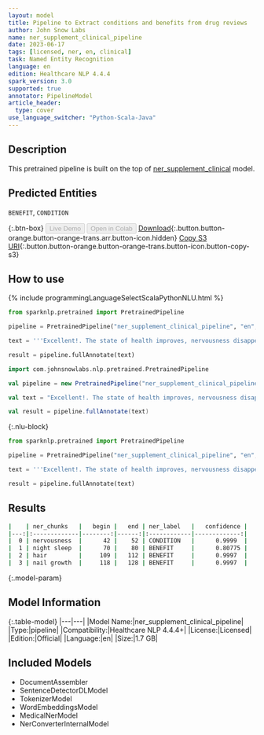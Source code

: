 ```yaml
---
layout: model
title: Pipeline to Extract conditions and benefits from drug reviews
author: John Snow Labs
name: ner_supplement_clinical_pipeline
date: 2023-06-17
tags: [licensed, ner, en, clinical]
task: Named Entity Recognition
language: en
edition: Healthcare NLP 4.4.4
spark_version: 3.0
supported: true
annotator: PipelineModel
article_header:
  type: cover
use_language_switcher: "Python-Scala-Java"
---
```


## Description

This pretrained pipeline is built on the top of [ner_supplement_clinical](https://nlp.johnsnowlabs.com/2022/02/01/ner_supplement_clinical_en.html) model.

## Predicted Entities

`BENEFIT`, `CONDITION`



{:.btn-box}
<button class="button button-orange" disabled>Live Demo</button>
<button class="button button-orange" disabled>Open in Colab</button>
[Download](https://s3.amazonaws.com/auxdata.johnsnowlabs.com/clinical/models/ner_supplement_clinical_pipeline_en_4.4.4_3.0_1686997941701.zip){:.button.button-orange.button-orange-trans.arr.button-icon.hidden}
[Copy S3 URI](s3://auxdata.johnsnowlabs.com/clinical/models/ner_supplement_clinical_pipeline_en_4.4.4_3.0_1686997941701.zip){:.button.button-orange.button-orange-trans.button-icon.button-copy-s3}

## How to use


<div class="tabs-box" markdown="1">
{% include programmingLanguageSelectScalaPythonNLU.html %}

```python
from sparknlp.pretrained import PretrainedPipeline

pipeline = PretrainedPipeline("ner_supplement_clinical_pipeline", "en", "clinical/models")

text = '''Excellent!. The state of health improves, nervousness disappears, and night sleep improves. It also promotes hair and nail growth. I recommend :'''

result = pipeline.fullAnnotate(text)
```
```scala
import com.johnsnowlabs.nlp.pretrained.PretrainedPipeline

val pipeline = new PretrainedPipeline("ner_supplement_clinical_pipeline", "en", "clinical/models")

val text = "Excellent!. The state of health improves, nervousness disappears, and night sleep improves. It also promotes hair and nail growth. I recommend :"

val result = pipeline.fullAnnotate(text)
```

{:.nlu-block}
```python
from sparknlp.pretrained import PretrainedPipeline

pipeline = PretrainedPipeline("ner_supplement_clinical_pipeline", "en", "clinical/models")

text = '''Excellent!. The state of health improves, nervousness disappears, and night sleep improves. It also promotes hair and nail growth. I recommend :'''

result = pipeline.fullAnnotate(text)
```
</div>

## Results

```bash
|    | ner_chunks   |   begin |   end | ner_label   |   confidence |
|---:|:-------------|--------:|------:|:------------|-------------:|
|  0 | nervousness  |      42 |    52 | CONDITION   |      0.9999  |
|  1 | night sleep  |      70 |    80 | BENEFIT     |      0.80775 |
|  2 | hair         |     109 |   112 | BENEFIT     |      0.9997  |
|  3 | nail growth  |     118 |   128 | BENEFIT     |      0.9997  |
```

{:.model-param}
## Model Information

{:.table-model}
|---|---|
|Model Name:|ner_supplement_clinical_pipeline|
|Type:|pipeline|
|Compatibility:|Healthcare NLP 4.4.4+|
|License:|Licensed|
|Edition:|Official|
|Language:|en|
|Size:|1.7 GB|

## Included Models

- DocumentAssembler
- SentenceDetectorDLModel
- TokenizerModel
- WordEmbeddingsModel
- MedicalNerModel
- NerConverterInternalModel